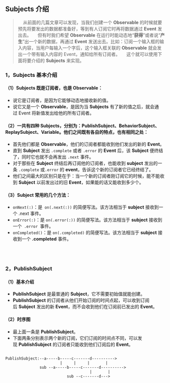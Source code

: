 ## Subjects 介绍

>     从前面的几篇文章可以发现，当我们创建一个 **Observable** 的时候就要预先将要发出的数据都准备好，等到有人订阅它时再将数据通过 **Event** 发出去。
>     但有时我们希望 **Observable** 在运行时能动态地“**获得**”或者说“**产生**”出一个新的数据，再通过 **Event** 发送出去。比如：订阅一个输入框的输入内容，当用户每输入一个字后，这个输入框关联的 **Observable** 就会发出一个带有输入内容的 Event，通知给所有订阅者。
>     这个就可以使用下面将要介绍的 **Subjects** 来实现。

### 1，Subjects 基本介绍
#### （1）Subjects 既是订阅者，也是 Observable：

* 说它是订阅者，是因为它能够动态地接收新的值。
* 说它又是一个 **Observable**，是因为当 **Subjects** 有了新的值之后，就会通过 Event 将新值发出给他的所有订阅者。

#### （2）一共有四种 **Subjects**，分别为：**PublishSubject**、**BehaviorSubject**、**ReplaySubject**、**Variable**。他们之间既有各自的特点，也有相同之处：	
* 首先他们都是 **Observable**，他们的订阅者都能收到他们发出的新的 **Event**。
* 直到 **Subject** 发出 `.complete` 或者 `.error` 的 **Event** 后，该 **Subject** 便终结了，同时它也就不会再发出 `.next` 事件。
* 对于那些在 **Subject** 终结后再订阅他的订阅者，也能收到 **subject** 发出的一条 `.complete` 或`.error` 的 **event**，告诉这个新的订阅者它已经终结了。
* 他们之间最大的区别只是在于：当一个新的订阅者刚订阅它的时候，能不能收到 **Subject** 以前发出过的旧 **Event**，如果能的话又能收到多少个。

#### （3）Subject 常用的几个方法：
* `onNext(:)`：是` on(.next(:))` 的简便写法。该方法相当于 **subject** 接收到一个 .next 事件。
* `onError(:)`：是 `on(.error(:))` 的简便写法。该方法相当于 **subject** 接收到一个` .error `事件。
* `onCompleted()`：是 `on(.completed)` 的简便写法。该方法相当于 **subject** 接收到一个 **.completed** 事件。

<br><br>
### 2，PublishSubject
#### （1）基本介绍
* **PublishSubject** 是最普通的 **Subject**，它不需要初始值就能创建。
* **PublishSubject** 的订阅者从他们开始订阅的时间点起，可以收到订阅后 **Subject** 发出的新 **Event**，而不会收到他们在订阅前已发出的 **Event**。

#### （2）时序图
* 最上面一条是 **PublishSubject**。
* 下面两条分别表示两个新的订阅，它们订阅的时间点不同，可以发现 **PublishSubject** 的订阅者只能收到他们订阅后的 **Event**。


```

PublishSubject:--a-----b-----c-------d---------->
				 		|     |     |       |
			   sub --a-----b-----c-------d---------->
			    			         |       |
			               sub --c-------d--->
			    
```


 


